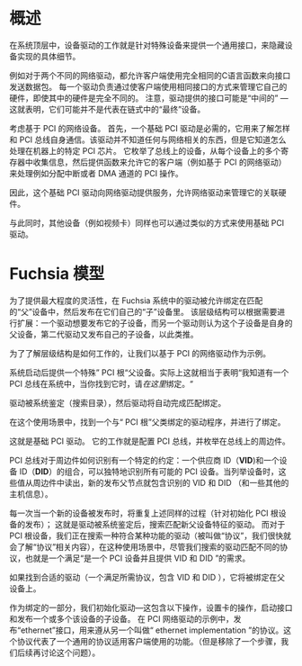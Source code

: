 <!---

# Overview

At the highest level, a device driver's job is to provide a uniform interface to
a particular device, while hiding details specific to the device's implementation.

Two different ethernet drivers, for example, both allow a client to send packets
out an interface, using the exact same C language function.
Each driver is responsible for managing its own hardware in a way that makes the
client interfaces identical, even though the hardware is different.

Note that the interfaces that are provided by the driver may be "intermediate" &mdash;
that is, they might not necessarily represent the "final" device in the chain.

Consider a PCI-based ethernet device.
First, a base PCI driver is required that understands how to talk to the PCI bus itself.
This driver doesn't know anything about ethernet, but it does know
how to deal with the specific PCI chipset present on the machine.

It enumerates the devices on that bus, collects information
from the various registers on each device, and provides functions that allow
its clients (such as the PCI-based ethernet driver) to perform PCI operations
like allocating an interrupt or a DMA channel.

Thus, this base PCI driver provides services to the ethernet driver, allowing
the ethernet driver to manage its associated hardware.

At the same time, other devices (such as a video card) could also use the base PCI
driver in a similar manner to manage their hardware.

--->

# 概述

在系统顶层中，设备驱动的工作就是针对特殊设备来提供一个通用接口，来隐藏设备实现的具体细节。

例如对于两个不同的网络驱动，都允许客户端使用完全相同的C语言函数来向接口发送数据包。
每一个驱动负责通过使客户端使用相同接口的方式来管理它自己的硬件，即使其中的硬件是完全不同的。
注意，驱动提供的接口可能是“中间的” — 这就表明，它们可能并不是代表在链式中的“最终”设备。

考虑基于 PCI 的网络设备。
首先，一个基础 PCI 驱动是必需的，它用来了解怎样和 PCI 总线自身通信。该驱动并不知道任何与网络相关的东西，但是它知道怎么处理在机器上的特定 PCI 芯片。
它枚举了总线上的设备，从每个设备上的多个寄存器中收集信息，然后提供函数来允许它的客户端（例如基于 PCI 的网络驱动）来处理例如分配中断或者 DMA 通道的 PCI 操作。

因此，这个基础 PCI 驱动向网络驱动提供服务，允许网络驱动来管理它的关联硬件。

与此同时，其他设备（例如视频卡）同样也可以通过类似的方式来使用基础 PCI 驱动。

<!---

# The Fuchsia model

In order to provide maximum flexibility, drivers in the Fuchsia world are allowed
to bind to matching "parent" devices, and publish "children" of their own.
This hierarchy extends as required: one driver might publish a child, only to have
another driver consider that child their parent, with the second driver publishing
its own children, and so on.

In order to understand how this works, let's follow the PCI-based ethernet example.

The system starts by providing a special "PCI root" parent.
Effectively, it's saying "I know that there's a PCI bus on this system, when you
find it, bind it *here*."

Drivers are evaluated by the system (a directory is searched), and drivers that
match are automatically bound.

In this case, a driver that binds to a "PCI root" parent is found, and bound.

--->

# Fuchsia 模型

为了提供最大程度的灵活性，在 Fuchsia 系统中的驱动被允许绑定在匹配的“父”设备中，然后发布在它们自己的“子”设备里。
该层级结构可以根据需要进行扩展：一个驱动想要发布它的子设备，而另一个驱动则认为这个子设备是自身的父设备，第二代驱动又发布自己的子设备，以此类推。

为了了解层级结构是如何工作的，让我们以基于 PCI 的网络驱动作为示例。

系统启动后提供一个特殊” PCI 根“父设备。实际上这就相当于表明“我知道有一个 PCI 总线在系统中，当你找到它时，请*在这里*绑定。“

驱动被系统鉴定（搜索目录），然后驱动将自动完成匹配绑定。

在这个使用场景中，找到一个与“ PCI 根”父类绑定的驱动程序，并进行了绑定。

<!---

This is the base PCI driver.
It's job is to configure the PCI bus, and enumerate the peripherals on the bus.

The PCI bus has specific conventions for how peripherals are identified:
a combination of a Vendor ID (**VID**) and Device ID (**DID**) uniquely identifies
all possible PCI devices.During enumeration, these values are read from the peripheral, and new parent
nodes are published containing the detected VID and DID (and a host of other
information).

Every time a new device is published, the same process as described above (for
the initial PCI root device publication) repeats;
that is, drivers are evaluated by the system, searching for drivers that match
up with the new parents' characteristics.

Whereas with the PCI root device we were searching for a driver that matched
a certain kind of functionality (called a "protocol," we'll see this shortly), in
this case, however, we're searching for drivers that match a different
protocol, namely one that satisfies the requirements of "is a PCI device and
has a given VID and DID."

If a suitable driver is found (one that matches the required protocol, VID and
DID), it's bound to the parent.

As part of binding, we initialize the driver &mdash; this involves such operations
as setting up the card for operation, bringing up the interface(s), and
publishing a child or children of this device.
In the case of the PCI ethernet driver, it publishes the "ethernet" interface,
which conforms to yet another protocol, called the "ethernet implementation" protocol.
This protocol represents a common protocol that's close to the functions that
clients use (but is one step removed; we'll come back to this).

--->

这就是基础 PCI 驱动。
它的工作就是配置 PCI 总线，并枚举在总线上的周边件。

 PCI 总线对于周边件如何识别有一个特定的约定：一个供应商 ID（**VID**)和一个设备 ID（**DID**）的组合，可以独特地识别所有可能的 PCI 设备。当列举设备时，这些值从周边件中读出，新的发布父节点就包含识别的 VID 和 DID （和一些其他的主机信息）。

每一次当一个新的设备被发布时，将重复上述同样的过程（针对初始化 PCI 根设备的发布）；
这就是驱动被系统鉴定后，搜索匹配新父设备特征的驱动。
而对于 PCI 根设备，我们正在搜索一种符合某种功能的驱动（被叫做“协议”，我们很快就会了解“协议”相关内容），在这种使用场景中，尽管我们搜索的驱动匹配不同的协议，也就是一个满足“是一个 PCI 设备并且提供 VID 和 DID ”的需求。

如果找到合适的驱动（一个满足所需协议，包含 VID 和 DID ），它将被绑定在父设备上。

作为绑定的一部分，我们初始化驱动—这包含以下操作，设置卡的操作，启动接口和发布一个或多个该设备的子设备。
在 PCI 网络驱动的示例中，发布“ethernet”接口，用来遵从另一个叫做“ ethernet implementation ”的协议。这个协议代表了一个通用的协议适用客户端使用的功能。（但是移除了一个步骤，我们后续再讨论这个问题）。

